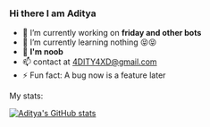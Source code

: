 ###           **Hi there I am Aditya**






- 🔭 I’m currently working on **friday and other bots**
- 🌱 I’m currently learning nothing 😝😝
- 💬 **I'm noob**
- 📫 contact at 4DITY4XD@gmail.com
- ⚡ Fun fact: A bug now is a feature later


My stats: 

[![Aditya's GitHub stats](https://github-readme-stats.vercel.app/api?username=Aditya-XD)](https://github.com/Aditya-XD/github-readme-stats)
